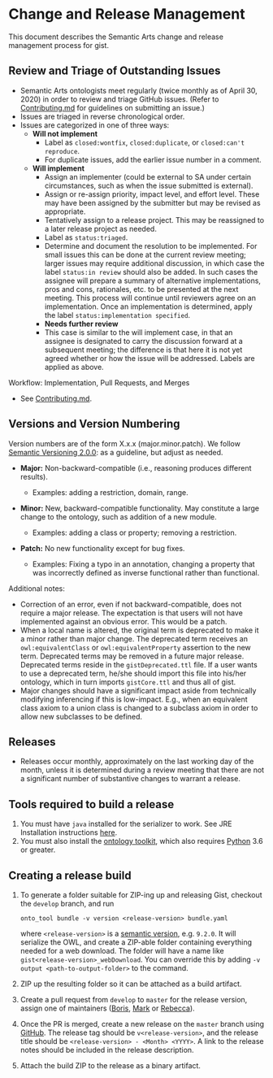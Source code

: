 Change and Release Management
=====

This document describes the Semantic Arts change and release management process for gist.

Review and Triage of Outstanding Issues
-----

- Semantic Arts ontologists meet regularly (twice monthly as of April 30, 2020) in order to review and triage GitHub issues. (Refer to [Contributing.md](Contributing.md) for guidelines on submitting an issue.)
- Issues are triaged in reverse chronological order.
- Issues are categorized in one of three ways:
  - **Will not implement**
    - Label as `closed:wontfix`, `closed:duplicate`, or `closed:can't reproduce`.
    - For duplicate issues, add the earlier issue number in a comment.
  - **Will implement**
    - Assign an implementer (could be external to SA under certain circumstances, such as when the issue submitted is external).
    - Assign or re-assign priority, impact level, and effort level. These may have been assigned by the submitter but may be revised as appropriate.
    - Tentatively assign to a release project. This may be reassigned to a later release project as needed.
    - Label as `status:triaged`.
    - Determine and document the resolution to be implemented. For small issues this can be done at the current review meeting; larger issues may require additional discussion, in which case the label `status:in review` should also be added. In such cases the assignee will prepare a summary of alternative implementations, pros and cons, rationales, etc. to be presented at the next meeting. This process will continue until reviewers agree on an implementation. Once an implementation is determined, apply the label `status:implementation specified`.
    - **Needs further review**
    - This case is similar to the will implement case, in that an assignee is designated to carry the discussion forward at a subsequent meeting; the difference is that here it is not yet agreed whether or how the issue will be addressed. Labels are applied as above.

Workflow: Implementation, Pull Requests, and Merges

- See [Contributing.md](Contributing.md).

Versions and Version Numbering
-----

Version numbers are of the form X.x.x (major.minor.patch). We follow [Semantic Versioning 2.0.0](https://semver.org/): as a guideline, but adjust as needed.

- **Major:** Non-backward-compatible (i.e., reasoning produces different results).
  - Examples: adding a restriction, domain, range.

- **Minor:** New, backward-compatible functionality. May constitute a large change to the ontology, such as addition of a new module.
  - Examples: adding a class or property; removing a restriction.

- **Patch:** No new functionality except for bug fixes.
  - Examples: Fixing a typo in an annotation, changing a property that was incorrectly defined as inverse functional rather than functional.

Additional notes:

- Correction of an error, even if not backward-compatible, does not require a major release. The expectation is that users will not have implemented against an obvious error. This would be a patch.
- When a local name is altered, the original term is deprecated to make it a minor rather than major change. The deprecated term receives an `owl:equivalentClass` or `owl:equivalentProperty` assertion to the new term. Deprecated terms may be removed in a future major release. Deprecated terms reside in the `gistDeprecated.ttl` file. If a user wants to use a deprecated term, he/she should import this file into his/her ontology, which in turn imports `gistCore.ttl` and thus all of gist.
- Major changes should have a significant impact aside from technically modifying inferencing if this is low-impact. E.g., when an equivalent class axiom to a union class is changed to a subclass axiom in order to allow new subclasses to be defined.

Releases
-----

- Releases occur monthly, approximately on the last working day of the month, unless it is determined during a review meeting that there are not a significant number of substantive changes to warrant a release.

## Tools required to build a release

1. You must have `java` installed for the serializer to work.  See JRE Installation instructions [here](https://jdk.java.net/).
1. You must also install the [ontology toolkit](https://github.com/semanticarts/ontology-toolkit), which also requires [Python](https://www.python.org/downloads/) 3.6 or greater.

## Creating a release build

1. To generate a folder suitable for ZIP-ing up and releasing Gist, checkout the `develop` branch, and run 

    `onto_tool bundle -v version <release-version> bundle.yaml`

   where `<release-version>` is a [semantic version](https://semver.org/), e.g. `9.2.0`.  It will
serialize the OWL, and create a ZIP-able folder containing everything needed for a web 
download.  The folder will have a name like `gist<release-version>_webDownload`. You can override
this by adding `-v output <path-to-output-folder>` to the command.

1. ZIP up the resulting folder so it can be attached as a build artifact.
1. Create a pull request from `develop` to `master` for the release version, assign one of maintainers ([Boris](https://github.com/sa-bpelakh), [Mark](https://github.com/marksem) or [Rebecca](https://github.com/rjyounes)).
1. Once the PR is merged, create a new release on the `master` branch using [GitHub](https://github.com/semanticarts/gist/releases/new). The release tag should be `v<release-version>`, and the release title should be `<release-version> - <Month> <YYYY>`. A link to the release notes should be included in the release description.
1. Attach the build ZIP to the release as a binary artifact.
